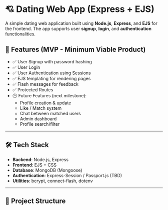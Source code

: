 # 💘 Dating Web App (Express + EJS)

A simple dating web application built using **Node.js**, **Express**, and **EJS** for the frontend. The app supports user **signup**, **login**, and **authentication** functionalities.

## 📌 Features (MVP - Minimum Viable Product)

- ✅ User Signup with password hashing
- ✅ User Login
- ✅ User Authentication using Sessions
- ✅ EJS templating for rendering pages
- ✅ Flash messages for feedback
- ✅ Protected Routes
- 🕒 Future Features (next milestone):
  - Profile creation & update
  - Like / Match system
  - Chat between matched users
  - Admin dashboard
  - Profile search/filter

---

## 🛠 Tech Stack

- **Backend**: Node.js, Express
- **Frontend**: EJS + CSS
- **Database**: MongoDB (Mongoose)
- **Authentication**: Express-Session / Passport.js (TBD)
- **Utilities**: bcrypt, connect-flash, dotenv

---

## 📂 Project Structure
